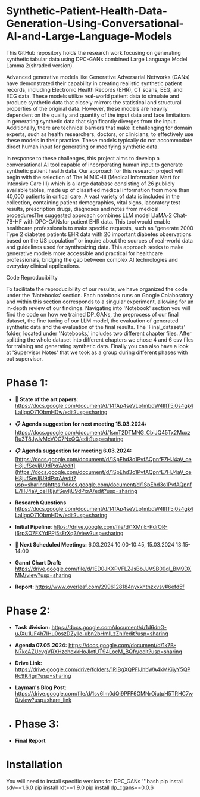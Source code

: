 # Synthetic-Patient-Health-Data-Generation-Using-Conversational-AI-and-Large-Language-Models

This GitHub repository holds the research work focusing on generating synthetic tabular data using DPC-GANs combined Large Language Model Lamma 2(shraded version).

Advanced generative models like Generative Adversarial Networks (GANs) have demonstrated their capability in creating realistic synthetic patient records, including Electronic Health Records (EHR), CT scans, EEG, and ECG data. These models utilize real-world patient data to simulate and produce synthetic data that closely mirrors the statistical and structural properties of the original data. However, these models are heavily dependent on the quality and quantity of the input data and face limitations in generating synthetic data that significantly diverges from the input. Additionally, there are technical barriers that make it challenging for domain experts, such as health researchers, doctors, or clinicians, to effectively use these models in their practice. These models typically do not accommodate direct human input for generating or modifying synthetic data.

In response to these challenges, this project aims to develop a conversational AI tool capable of
incorporating human input to generate synthetic patient health data. Our approach for this research project will begin with the selection of The MIMIC-III (Medical Information Mart for Intensive Care III) which is a large database consisting of 26 publicly available tables, made up of classified medical information from more than 40,000 patients in critical care. A vast variety of data is included in the collection, containing patient demographics, vital signs, laboratory test results, prescription drugs, diagnoses and notes from medical proceduresThe suggested approach combines LLM model LlaMA-2 Chat-7B-HF with DPC-GANsfor patient EHR data. This tool would enable healthcare professionals to make specific requests, such as “generate 2000 Type 2 diabetes patients EHR data with 20 important diabetes observations based on the US population” or inquire about the sources of real-world data and guidelines used for synthesizing data. This approach seeks to make generative models more accessible and practical for healthcare professionals, bridging the gap between complex AI technologies and everyday clinical applications.


Code Reproducibility

To facilitate the reproducibility of our results, we have organized the code under the 'Notebooks' section. Each notebook runs on Google Colaboratory and within this section corresponds to a singular experiment, allowing for an in-depth review of our findings. Navigating into 'Notebook' section you will find the code on how we trained DP_GANs, the preprocess of our final dataset, the fine tuning of our LLM model, the evaluation of generated synthetic data and the evaluation of the final results. The 'Final_datasets' folder, located under 'Notebooks,' includes two different chapter files. After splitting the whole dataset into different chapters we chose 4 and 6 csv files for training and generating synthetic data. Finally you can also have a look at 'Supervisor Notes' that we took as a group during different phases with out supervisor.

# **Phase 1:**
* **🤔 State of the art papers**: https://docs.google.com/document/d/14fAp4seVLp1mbdW4lItT5j0s4gk4LaIIgoO71ObmHDw/edit?usp=sharing

* **📋 Agenda suggestion for next meeting 15.03.2024:** https://docs.google.com/document/d/1smT2DTMNG_CbiJQ45Tx2MuxzRu3T8JyJvMcVOG7NxQQ/edit?usp=sharing

* **📋 Agenda suggestion for meeting 6.03.2024:** [https://docs.google.com/document/d/1SpEhd3o1PvfAQpnfE7HJ4aV_ceH8jufSevIjU9dPxrA/edit](https://docs.google.com/document/d/1SpEhd3o1PvfAQpnfE7HJ4aV_ceH8jufSevIjU9dPxrA/edit?usp=sharing)https://docs.google.com/document/d/1SpEhd3o1PvfAQpnfE7HJ4aV_ceH8jufSevIjU9dPxrA/edit?usp=sharing

* **Research Questions** https://docs.google.com/document/d/14fAp4seVLp1mbdW4lItT5j0s4gk4LaIIgoO71ObmHDw/edit?usp=sharing

* **Initial Pipeline**: https://drive.google.com/file/d/1XMnE-PdrOR-j6rpSO7FXYdPPj5sErXq3/view?usp=sharing

* **📅 Next Scheduled Meetings:** 6.03.2024 10:00-10:45, 15.03.2024 13:15-14:00

* **Gannt Chart Draft:** https://drive.google.com/file/d/1ED0JKXPVFLZJsBbJJVSB00ql_BM9DXMM/view?usp=sharing

* **Report:** https://www.overleaf.com/2996128184nyxkhtnzxvsv#6efd5f

# **Phase 2:**
* **Task division:** https://docs.google.com/document/d/1d6dnG-uJXu1UF4h7IHu0oszDZylle-ubn2bHmILzZhI/edit?usp=sharing
* **Agenda 07.05.2024:** https://docs.google.com/document/d/1k7B-N7keAZUcvgVRXHzchoxkHoJlotUT94LocM_BQfc/edit?usp=sharing
* **Drive Link:** https://drive.google.com/drive/folders/1RIBgXQPFIJhbWA4kMKijyY5QPRc9K4gn?usp=sharing
* **Layman's Blog Post:** https://drive.google.com/file/d/1sv6Im0dQi9PFF6GMNrOiutpH5TRHC7w0/view?usp=share_link

* # **Phase 3:**
* **Final Report**
  
# Installation
You will need to install specific versions for DPC_GANs
'''bash
pip install sdv==1.6.0
pip install rdt==1.9.0
pip install dp_cgans==0.0.6

